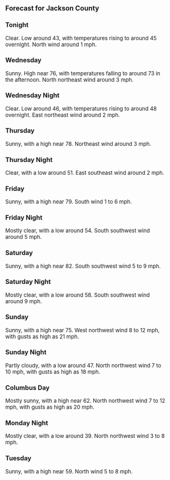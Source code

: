 <div>
   <h2>Forecast for Jackson County</h2>
   <p>
      <div style="font-size:120%">
         <h3>Tonight</h3>Clear. Low around 43, with temperatures rising to around 45 overnight. North wind around 1 mph.<br></div>
   </p>
   <p>
      <div style="font-size:120%">
         <h3>Wednesday</h3>Sunny. High near 76, with temperatures falling to around 73 in the afternoon. North northeast wind around 3 mph.<br></div>
   </p>
   <p>
      <div style="font-size:120%">
         <h3>Wednesday Night</h3>Clear. Low around 46, with temperatures rising to around 48 overnight. East northeast wind around 2 mph.<br></div>
   </p>
   <p>
      <div style="font-size:120%">
         <h3>Thursday</h3>Sunny, with a high near 78. Northeast wind around 3 mph.<br></div>
   </p>
   <p>
      <div style="font-size:120%">
         <h3>Thursday Night</h3>Clear, with a low around 51. East southeast wind around 2 mph.<br></div>
   </p>
   <p>
      <div style="font-size:120%">
         <h3>Friday</h3>Sunny, with a high near 79. South wind 1 to 6 mph.<br></div>
   </p>
   <p>
      <div style="font-size:120%">
         <h3>Friday Night</h3>Mostly clear, with a low around 54. South southwest wind around 5 mph.<br></div>
   </p>
   <p>
      <div style="font-size:120%">
         <h3>Saturday</h3>Sunny, with a high near 82. South southwest wind 5 to 9 mph.<br></div>
   </p>
   <p>
      <div style="font-size:120%">
         <h3>Saturday Night</h3>Mostly clear, with a low around 58. South southwest wind around 9 mph.<br></div>
   </p>
   <p>
      <div style="font-size:120%">
         <h3>Sunday</h3>Sunny, with a high near 75. West northwest wind 8 to 12 mph, with gusts as high as 21 mph.<br></div>
   </p>
   <p>
      <div style="font-size:120%">
         <h3>Sunday Night</h3>Partly cloudy, with a low around 47. North northwest wind 7 to 10 mph, with gusts as high as 18 mph.<br></div>
   </p>
   <p>
      <div style="font-size:120%">
         <h3>Columbus Day</h3>Mostly sunny, with a high near 62. North northwest wind 7 to 12 mph, with gusts as high as 20 mph.<br></div>
   </p>
   <p>
      <div style="font-size:120%">
         <h3>Monday Night</h3>Mostly clear, with a low around 39. North northwest wind 3 to 8 mph.<br></div>
   </p>
   <p>
      <div style="font-size:120%">
         <h3>Tuesday</h3>Sunny, with a high near 59. North wind 5 to 8 mph.<br></div>
   </p>
</div>